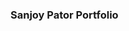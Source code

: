 ### Sanjoy Pator Portfolio

<!--
**SanjoyPator1/SanjoyPator1** is a ✨ _special_ ✨ repository because its `README.md` (this file) appears on your GitHub profile.

Here are some ideas to get you started:

- 🔭 I’m currently working on ...
- 🌱 I’m currently learning Machine Learning and Android development
- 👯 I’m looking to collaborate on Interesting projects
- 🤔 I’m looking for help with ...
- 💬 Ask me about anything related to tech
- 📫 How to reach me: ...
- 😄 Pronouns: ...
- ⚡ Fun fact: ...
<img src"https://github-readme-stats.vercel.app/api?username=SanjoyPator1&&show_icons=true&title_color=ffffff&icon_color=bb2acf&text_color=daf7dc&bg_color=151515">
